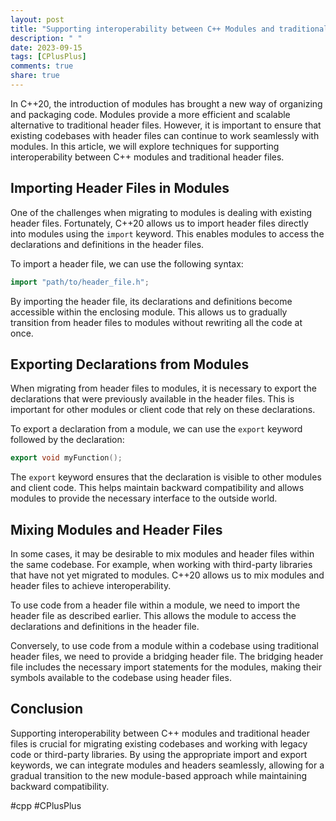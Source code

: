 ```yaml
---
layout: post
title: "Supporting interoperability between C++ Modules and traditional header files"
description: " "
date: 2023-09-15
tags: [CPlusPlus]
comments: true
share: true
---
```


In C++20, the introduction of modules has brought a new way of organizing and packaging code. Modules provide a more efficient and scalable alternative to traditional header files. However, it is important to ensure that existing codebases with header files can continue to work seamlessly with modules. In this article, we will explore techniques for supporting interoperability between C++ modules and traditional header files.

## Importing Header Files in Modules

One of the challenges when migrating to modules is dealing with existing header files. Fortunately, C++20 allows us to import header files directly into modules using the `import` keyword. This enables modules to access the declarations and definitions in the header files.

To import a header file, we can use the following syntax:

```cpp
import "path/to/header_file.h";
```

By importing the header file, its declarations and definitions become accessible within the enclosing module. This allows us to gradually transition from header files to modules without rewriting all the code at once.

## Exporting Declarations from Modules

When migrating from header files to modules, it is necessary to export the declarations that were previously available in the header files. This is important for other modules or client code that rely on these declarations.

To export a declaration from a module, we can use the `export` keyword followed by the declaration:

```cpp
export void myFunction();
```

The `export` keyword ensures that the declaration is visible to other modules and client code. This helps maintain backward compatibility and allows modules to provide the necessary interface to the outside world.

## Mixing Modules and Header Files

In some cases, it may be desirable to mix modules and header files within the same codebase. For example, when working with third-party libraries that have not yet migrated to modules. C++20 allows us to mix modules and header files to achieve interoperability.

To use code from a header file within a module, we need to import the header file as described earlier. This allows the module to access the declarations and definitions in the header file.

Conversely, to use code from a module within a codebase using traditional header files, we need to provide a bridging header file. The bridging header file includes the necessary import statements for the modules, making their symbols available to the codebase using header files.

## Conclusion

Supporting interoperability between C++ modules and traditional header files is crucial for migrating existing codebases and working with legacy code or third-party libraries. By using the appropriate import and export keywords, we can integrate modules and headers seamlessly, allowing for a gradual transition to the new module-based approach while maintaining backward compatibility.

#cpp #CPlusPlus